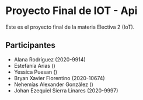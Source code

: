 # Proyecto Final de IOT - Api

Este es el proyecto final de la materia Electiva 2 (IoT).

## Participantes

- Alana Rodríguez (2020-9914)
- Estefanía Arias ()
- Yessica Puesan ()
- Bryan Xavier Florentino (2020-10674)
- Nehemías Alexander González ()
- Johan Ezequiel Sierra Linares (2020-9997)
